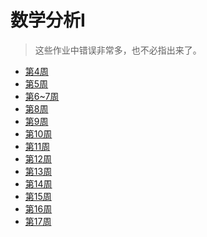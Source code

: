 # 数学分析I

> 这些作业中错误非常多，也不必指出来了。

- <a href="数分hw _week4.docx" download="数分hw _week4.docx">第4周</a>
- <a href="数分hw _week5.docx" download="数分hw _week5.docx">第5周</a>
- <a href="数分hw_week6~7.docx" download="数分hw_week6~7.docx">第6~7周</a>
- <a href="数分hw_week8.docx" download="数分hw_week8.docx">第8周</a>
- <a href="数分hw_week9.docx" download="数分hw_week9.docx">第9周</a>
- <a href="数分hw_week10.docx" download="数分hw_week10.docx">第10周</a>
- <a href="数分hw_week11.docx" download="数分hw_week11.docx">第11周</a>
- <a href="数分hw_week12.docx" download="数分hw_week12.docx">第12周</a>
- <a href="数分hw_week13.docx" download="数分hw_week13.docx">第13周</a>
- <a href="数分hw_week14.docx" download="数分hw_week14.docx">第14周</a>
- <a href="数分hw_week15.docx" download="数分hw_week15.docx">第15周</a>
- <a href="数分hw_week16.docx" download="数分hw_week16.docx">第16周</a>
- <a href="数分hw_week17.docx" download="数分hw_week17.docx">第17周</a>